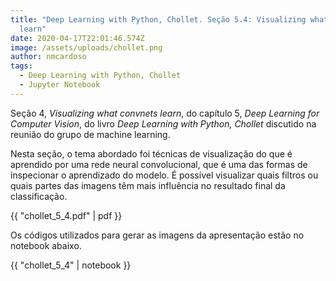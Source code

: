 ```yaml
---
title: "Deep Learning with Python, Chollet. Seção 5.4: Visualizing what convnets
  learn"
date: 2020-04-17T22:01:46.574Z
image: /assets/uploads/chollet.png
author: nmcardoso
tags:
  - Deep Learning with Python, Chollet
  - Jupyter Notebook
---
```

Seção 4, *Visualizing what convnets learn*, do capítulo 5, *Deep Learning for Computer Vision*, do livro *Deep Learning with Python, Chollet*  discutido na reunião do grupo de machine learning.

Nesta seção, o tema abordado foi técnicas de visualização do que é aprendido por uma rede neural convolucional, que é uma das formas de inspecionar o aprendizado do modelo. É possível visualizar quais filtros ou quais partes das imagens têm mais influência no resultado final da classificação.

<!--more-->

{{ "chollet_5_4.pdf" | pdf }}

Os códigos utilizados para gerar as imagens da apresentação estão no notebook abaixo.

{{ "chollet_5_4" | notebook }}
